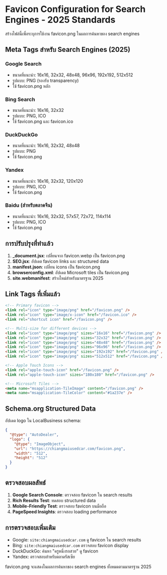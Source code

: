 # Favicon Configuration for Search Engines - 2025 Standards

สร้างไฟล์นี้เพื่อระบุการใช้งาน favicon.png ในผลการค้นหาของ search engines

## Meta Tags สำหรับ Search Engines (2025)

### Google Search

- ขนาดที่แนะนำ: 16x16, 32x32, 48x48, 96x96, 192x192, 512x512
- รูปแบบ: PNG (รองรับ transparency)
- ใช้ favicon.png หลัก

### Bing Search

- ขนาดที่แนะนำ: 16x16, 32x32
- รูปแบบ: PNG, ICO
- ใช้ favicon.png และ favicon.ico

### DuckDuckGo

- ขนาดที่แนะนำ: 16x16, 32x32, 48x48
- รูปแบบ: PNG
- ใช้ favicon.png

### Yandex

- ขนาดที่แนะนำ: 16x16, 32x32, 120x120
- รูปแบบ: PNG, ICO
- ใช้ favicon.png

### Baidu (สำหรับตลาดจีน)

- ขนาดที่แนะนำ: 16x16, 32x32, 57x57, 72x72, 114x114
- รูปแบบ: PNG, ICO
- ใช้ favicon.png

## การปรับปรุงที่ทำแล้ว

1. **\_document.jsx**: เปลี่ยนจาก favicon.webp เป็น favicon.png
2. **SEO.jsx**: อัปเดต favicon links และ structured data
3. **manifest.json**: เปลี่ยน icons เป็น favicon.png
4. **browserconfig.xml**: อัปเดต Microsoft tiles เป็น favicon.png
5. **site.webmanifest**: สร้างใหม่สำหรับมาตรฐาน 2025

## Link Tags ที่เพิ่มแล้ว

```html
<!-- Primary favicon -->
<link rel="icon" type="image/png" href="/favicon.png" />
<link rel="icon" type="image/x-icon" href="/favicon.ico" />
<link rel="shortcut icon" href="/favicon.png" />

<!-- Multi-size for different devices -->
<link rel="icon" type="image/png" sizes="16x16" href="/favicon.png" />
<link rel="icon" type="image/png" sizes="32x32" href="/favicon.png" />
<link rel="icon" type="image/png" sizes="48x48" href="/favicon.png" />
<link rel="icon" type="image/png" sizes="96x96" href="/favicon.png" />
<link rel="icon" type="image/png" sizes="192x192" href="/favicon.png" />
<link rel="icon" type="image/png" sizes="512x512" href="/favicon.png" />

<!-- Apple Touch Icons -->
<link rel="apple-touch-icon" href="/favicon.png" />
<link rel="apple-touch-icon" sizes="180x180" href="/favicon.png" />

<!-- Microsoft Tiles -->
<meta name="msapplication-TileImage" content="/favicon.png" />
<meta name="msapplication-TileColor" content="#1a237e" />
```

## Schema.org Structured Data

อัปเดต logo ใน LocalBusiness schema:

```json
{
  "@type": "AutoDealer",
  "logo": {
    "@type": "ImageObject",
    "url": "https://chiangmaiusedcar.com/favicon.png",
    "width": "512",
    "height": "512"
  }
}
```

## ตรวจสอบผลลัพธ์

1. **Google Search Console**: ตรวจสอบ favicon ใน search results
2. **Rich Results Test**: ทดสอบ structured data
3. **Mobile-Friendly Test**: ตรวจสอบ favicon บนมือถือ
4. **PageSpeed Insights**: ตรวจสอบ loading performance

## การตรวจสอบเพิ่มเติม

- Google: `site:chiangmaiusedcar.com` ดู favicon ใน search results
- Bing: `site:chiangmaiusedcar.com` ตรวจสอบ favicon display
- DuckDuckGo: ค้นหา "ครูหนึ่งรถสวย" ดู favicon
- Yandex: ตรวจสอบสำหรับตลาดรัสเซีย

favicon.png จะแสดงในผลการค้นหาของ search engines ทั้งหมดตามมาตรฐาน 2025
